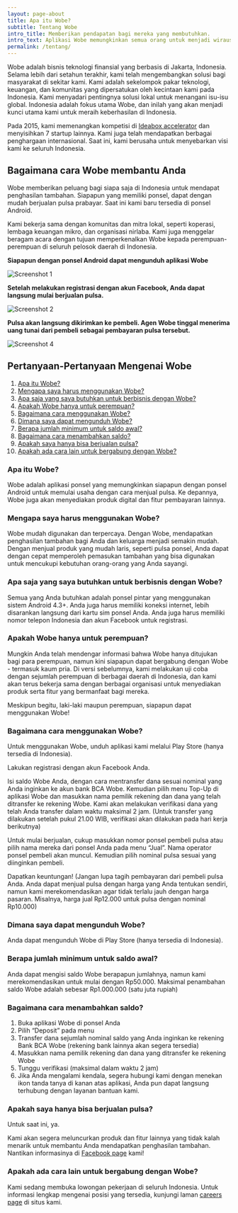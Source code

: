 ```yaml
---
layout: page-about
title: Apa itu Wobe?
subtitle: Tentang Wobe
intro_title: Memberikan pendapatan bagi mereka yang membutuhkan.
intro_text: Aplikasi Wobe memungkinkan semua orang untuk menjadi wirausahawan, cukup dengan berbekal ponsel berbasis Android. Wobe bekerjasama dengan kelompok masyarakat dan mitra lokal untuk memperkenalkan Wobe ke mereka yang paling membutuhkan.
permalink: /tentang/
---
```


Wobe adalah bisnis teknologi finansial yang berbasis di Jakarta, Indonesia. Selama lebih dari setahun terakhir, kami telah mengembangkan solusi bagi masyarakat di sekitar kami. Kami adalah sekelompok pakar teknologi, keuangan, dan komunitas yang dipersatukan oleh kecintaan kami pada Indonesia. Kami menyadari pentingnya solusi lokal untuk menangani isu-isu global. Indonesia adalah fokus utama Wobe, dan inilah yang akan menjadi kunci utama kami untuk meraih keberhasilan di Indonesia.

Pada 2015, kami memenangkan kompetisi di [Ideabox accelerator](http://ideabox.co.id) dan menyisihkan 7 startup lainnya. Kami juga telah mendapatkan berbagai penghargaan internasional. Saat ini, kami berusaha untuk menyebarkan visi kami ke seluruh Indonesia.

## Bagaimana cara Wobe membantu Anda

Wobe memberikan peluang bagi siapa saja di Indonesia untuk mendapat penghasilan tambahan. Siapapun yang memiliki ponsel, dapat dengan mudah berjualan pulsa prabayar. Saat ini kami baru tersedia di ponsel Android.

Kami bekerja sama dengan komunitas dan mitra lokal, seperti koperasi, lembaga keuangan mikro, dan organisasi nirlaba. Kami juga menggelar beragam acara dengan tujuan memperkenalkan Wobe kepada perempuan-perempuan di seluruh pelosok daerah di Indonesia.



**Siapapun dengan ponsel Android dapat mengunduh aplikasi Wobe**

![Screenshot 1](/assets/images/PlayStore_01.png "Screenshot 1")

**Setelah melakukan registrasi dengan akun Facebook, Anda dapat langsung mulai berjualan pulsa.**

![Screenshot 2](/assets/images/PlayStore_02.png "Screenshot 2")

**Pulsa akan langsung dikirimkan ke pembeli. Agen Wobe tinggal menerima uang tunai dari pembeli sebagai pembayaran pulsa tersebut.**

![Screenshot 4](/assets/images/PlayStore_04.png "Screenshot 4")



## Pertanyaan-Pertanyaan Mengenai Wobe
1. [Apa itu Wobe?](#what)
2. [Mengapa saya harus menggunakan Wobe?](#why)
3. [Apa saja yang saya butuhkan untuk berbisnis dengan Wobe?](#reqs)
4. [Apakah Wobe hanya untuk perempuan?](#women)
5. [Bagaimana cara menggunakan Wobe?](#how)
6. [Dimana saya dapat mengunduh Wobe?](#download)
7. [Berapa jumlah minimum untuk saldo awal?](#start)
8. [Bagaimana cara menambahkan saldo?](#deposit)
9. [Apakah saya hanya bisa berjualan pulsa?](#pulsa)
10. [Apakah ada cara lain untuk bergabung dengan Wobe?](#careers)


### Apa itu Wobe? <a name="what">

Wobe adalah aplikasi ponsel yang memungkinkan siapapun dengan ponsel Android untuk memulai usaha dengan cara menjual pulsa. Ke depannya, Wobe juga akan menyediakan produk digital dan fitur pembayaran lainnya.

### Mengapa saya harus menggunakan Wobe? <a name="why">

Wobe mudah digunakan dan terpercaya. Dengan Wobe, mendapatkan penghasilan tambahan bagi Anda dan keluarga menjadi semakin mudah. Dengan menjual produk yang mudah laris, seperti pulsa ponsel, Anda dapat dengan cepat memperoleh pemasukan tambahan yang bisa digunakan untuk mencukupi kebutuhan orang-orang yang Anda sayangi.

### Apa saja yang saya butuhkan untuk berbisnis dengan Wobe? <a name="reqs">

Semua yang Anda butuhkan adalah ponsel pintar yang menggunakan sistem Android 4.3+. Anda juga harus memiliki koneksi internet, lebih disarankan langsung dari kartu sim ponsel Anda. Anda juga harus memiliki nomor telepon Indonesia dan akun Facebook untuk registrasi.

### Apakah Wobe hanya untuk perempuan? <a name="women">

Mungkin Anda telah mendengar informasi bahwa Wobe hanya ditujukan bagi para perempuan, namun kini siapapun dapat bergabung dengan Wobe - termasuk kaum pria. Di versi sebelumnya, kami melakukan uji coba dengan sejumlah perempuan di berbagai daerah di Indonesia, dan kami akan terus bekerja sama dengan berbagai organisasi untuk menyediakan produk serta fitur yang bermanfaat bagi mereka.

Meskipun begitu, laki-laki maupun perempuan, siapapun dapat menggunakan Wobe!

### Bagaimana cara menggunakan Wobe? <a name="how">

Untuk menggunakan Wobe, unduh aplikasi kami melalui Play Store (hanya tersedia di Indonesia).

Lakukan registrasi dengan akun Facebook Anda.

Isi saldo Wobe Anda, dengan cara mentransfer dana sesuai nominal yang Anda inginkan ke akun bank BCA Wobe. Kemudian pilih menu Top-Up di aplikasi Wobe dan masukkan nama pemilik rekening dan dana yang telah ditransfer ke rekening Wobe. Kami akan melakukan verifikasi dana yang telah Anda transfer dalam waktu maksimal 2 jam. (Untuk transfer yang dilakukan setelah pukul 21.00 WIB, verifikasi akan dilakukan pada hari kerja berikutnya)

Untuk mulai berjualan, cukup masukkan nomor ponsel pembeli pulsa atau pilih nama mereka dari ponsel Anda pada menu “Jual”. Nama operator ponsel pembeli akan muncul. Kemudian pilih nominal pulsa sesuai yang diinginkan pembeli.

Dapatkan keuntungan! (Jangan lupa tagih pembayaran dari pembeli pulsa Anda. Anda dapat menjual pulsa dengan harga yang Anda tentukan sendiri, namun kami merekomendasikan agar tidak terlalu jauh dengan harga pasaran. Misalnya, harga jual Rp12.000 untuk pulsa dengan nominal Rp10.000)

### Dimana saya dapat mengunduh Wobe? <a name="download">

Anda dapat mengunduh Wobe di Play Store (hanya tersedia di Indonesia).

### Berapa jumlah minimum untuk saldo awal? <a name="start">

Anda dapat mengisi saldo Wobe berapapun jumlahnya, namun kami merekomendasikan untuk mulai dengan Rp50.000. Maksimal penambahan saldo Wobe adalah sebesar Rp1.000.000 (satu juta rupiah)

### Bagaimana cara menambahkan saldo? <a name="deposit">

1. Buka aplikasi Wobe di ponsel Anda
2. Pilih “Deposit” pada menu
3. Transfer dana sejumlah nominal saldo yang Anda inginkan ke rekening Bank BCA Wobe (rekening bank lainnya akan segera tersedia)
4. Masukkan nama pemilik rekening dan dana yang ditransfer ke rekening Wobe
5. Tunggu verifikasi (maksimal dalam waktu 2 jam)
6. Jika Anda mengalami kendala, segera hubungi kami dengan menekan ikon tanda tanya di kanan atas aplikasi, Anda pun dapat langsung terhubung dengan layanan bantuan kami.

### Apakah saya hanya bisa berjualan pulsa? <a name="pulsa">

Untuk saat ini, ya.

Kami akan segera meluncurkan produk dan fitur lainnya yang tidak kalah menarik untuk membantu Anda mendapatkan penghasilan tambahan. Nantikan informasinya di [Facebook page](http://facebook.com/wobe.io) kami!

### Apakah ada cara lain untuk bergabung dengan Wobe? <a name="careers">

Kami sedang membuka lowongan pekerjaan di seluruh Indonesia. Untuk informasi lengkap mengenai posisi yang tersedia, kunjungi laman [careers page](/join#careers) di situs kami.
